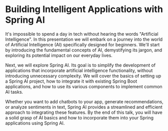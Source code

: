 # Building Intelligent Applications with Spring AI 

It's impossible to spend a day in tech without hearing the words "Artificial Intelligence". In this presentation we will embark on a journey into the world of Artificial Intelligence (AI) specifically designed for beginners. We'll start by introducing the fundamental concepts of AI, demystifying its jargon, and exploring its potential impact on our everyday lives.

Next, we will explore Spring AI. Its goal is to simplify the development of applications that incorporate artificial intelligence functionality, without introducing unnecessary complexity. We will cover the basics of setting up a Spring AI project, how to integrate it with existing Spring Boot applications, and how to use its various components to implement common AI tasks.

Whether you want to add chatbots to your app, generate recommendations, or analyze sentiments in text, Spring AI provides a streamlined and efficient approach to integrating these features. By the end of this talk, you will have a solid grasp of AI basics and how to incorporate them into your Spring applications using Spring AI.
